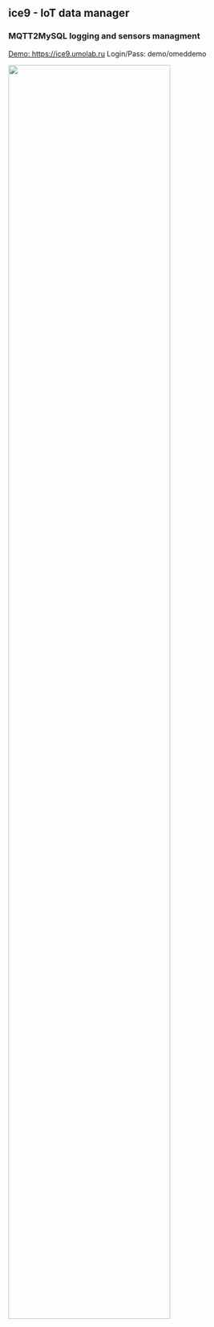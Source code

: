 <h2>ice9 - IoT data manager</h2>
<h3>MQTT2MySQL logging and sensors managment</h3>
<p><a href='https://ice9.umolab.ru'>Demo: https://ice9.umolab.ru</a> <span> Login/Pass: demo/omeddemo</span><p>
<p><img width="80%" src="https://ice9.umolab.ru/images/ice9.png"></p>

